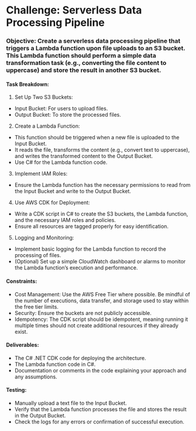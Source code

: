﻿# Challenge: Serverless Data Processing Pipeline
### Objective: Create a serverless data processing pipeline that triggers a Lambda function upon file uploads to an S3 bucket. This Lambda function should perform a simple data transformation task (e.g., converting the file content to uppercase) and store the result in another S3 bucket.

#### Task Breakdown:

1. Set Up Two S3 Buckets:
- Input Bucket: For users to upload files.
- Output Bucket: To store the processed files.

2. Create a Lambda Function:

- This function should be triggered when a new file is uploaded to the Input Bucket.
- It reads the file, transforms the content (e.g., convert text to uppercase), and writes the transformed content to the Output Bucket.
- Use C# for the Lambda function code. 

3. Implement IAM Roles:
- Ensure the Lambda function has the necessary permissions to read from the Input Bucket and write to the Output Bucket.

4. Use AWS CDK for Deployment:
- Write a CDK script in C# to create the S3 buckets, the Lambda function, and the necessary IAM roles and policies.
- Ensure all resources are tagged properly for easy identification.
5. Logging and Monitoring:
- Implement basic logging for the Lambda function to record the processing of files.
- (Optional) Set up a simple CloudWatch dashboard or alarms to monitor the Lambda function’s execution and performance.

#### Constraints:
- Cost Management: Use the AWS Free Tier where possible. Be mindful of the number of executions, data transfer, and storage used to stay within the free tier limits.
- Security: Ensure the buckets are not publicly accessible.
- Idempotency: The CDK script should be idempotent, meaning running it multiple times should not create additional resources if they already exist.

#### Deliverables:
- The C# .NET CDK code for deploying the architecture.
- The Lambda function code in C#.
- Documentation or comments in the code explaining your approach and any assumptions.

#### Testing:
- Manually upload a text file to the Input Bucket.
- Verify that the Lambda function processes the file and stores the result in the Output Bucket.
- Check the logs for any errors or confirmation of successful execution.